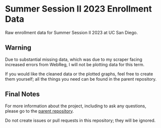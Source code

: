 # Summer Session II 2023 Enrollment Data
Raw enrollment data for Summer Session II 2023 at UC San Diego.

## Warning
Due to substantial missing data, which was due to my scraper facing increased errors from WebReg, I will not be plotting data for this term.

If you would like the cleaned data or the plotted graphs, feel free to create them yourself; all the things you need can be found in the parent repository.

## Final Notes
For more information about the project, including to ask any questions, please go to the [parent repository](https://github.com/ewang2002/UCSDHistEnrollData). 

Do not create issues or pull requests in this repository; they will be ignored. 
